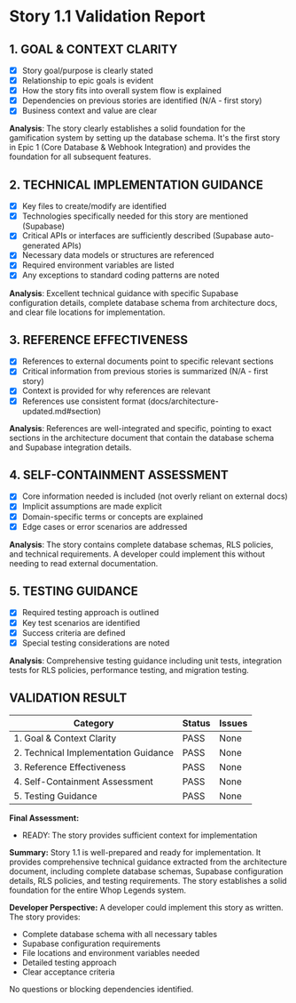 # Story 1.1 Validation Report

## 1. GOAL & CONTEXT CLARITY

- [x] Story goal/purpose is clearly stated
- [x] Relationship to epic goals is evident
- [x] How the story fits into overall system flow is explained
- [x] Dependencies on previous stories are identified (N/A - first story)
- [x] Business context and value are clear

**Analysis**: The story clearly establishes a solid foundation for the gamification system by setting up the database schema. It's the first story in Epic 1 (Core Database & Webhook Integration) and provides the foundation for all subsequent features.

## 2. TECHNICAL IMPLEMENTATION GUIDANCE

- [x] Key files to create/modify are identified
- [x] Technologies specifically needed for this story are mentioned (Supabase)
- [x] Critical APIs or interfaces are sufficiently described (Supabase auto-generated APIs)
- [x] Necessary data models or structures are referenced
- [x] Required environment variables are listed
- [x] Any exceptions to standard coding patterns are noted

**Analysis**: Excellent technical guidance with specific Supabase configuration details, complete database schema from architecture docs, and clear file locations for implementation.

## 3. REFERENCE EFFECTIVENESS

- [x] References to external documents point to specific relevant sections
- [x] Critical information from previous stories is summarized (N/A - first story)
- [x] Context is provided for why references are relevant
- [x] References use consistent format (docs/architecture-updated.md#section)

**Analysis**: References are well-integrated and specific, pointing to exact sections in the architecture document that contain the database schema and Supabase integration details.

## 4. SELF-CONTAINMENT ASSESSMENT

- [x] Core information needed is included (not overly reliant on external docs)
- [x] Implicit assumptions are made explicit
- [x] Domain-specific terms or concepts are explained
- [x] Edge cases or error scenarios are addressed

**Analysis**: The story contains complete database schemas, RLS policies, and technical requirements. A developer could implement this without needing to read external documentation.

## 5. TESTING GUIDANCE

- [x] Required testing approach is outlined
- [x] Key test scenarios are identified
- [x] Success criteria are defined
- [x] Special testing considerations are noted

**Analysis**: Comprehensive testing guidance including unit tests, integration tests for RLS policies, performance testing, and migration testing.

## VALIDATION RESULT

| Category                             | Status | Issues |
| ------------------------------------ | ------ | ------ |
| 1. Goal & Context Clarity            | PASS   | None   |
| 2. Technical Implementation Guidance | PASS   | None   |
| 3. Reference Effectiveness           | PASS   | None   |
| 4. Self-Containment Assessment       | PASS   | None   |
| 5. Testing Guidance                  | PASS   | None   |

**Final Assessment:**

- READY: The story provides sufficient context for implementation

**Summary:**
Story 1.1 is well-prepared and ready for implementation. It provides comprehensive technical guidance extracted from the architecture document, including complete database schemas, Supabase configuration details, RLS policies, and testing requirements. The story establishes a solid foundation for the entire Whop Legends system.

**Developer Perspective:**
A developer could implement this story as written. The story provides:
- Complete database schema with all necessary tables
- Supabase configuration requirements
- File locations and environment variables needed
- Detailed testing approach
- Clear acceptance criteria

No questions or blocking dependencies identified.
